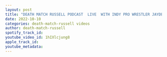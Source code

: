 ```yaml
---
layout: post
title: "DEATH MATCH RUSSELL PODCAST  LIVE  WITH INDY PRO WRESTLER JAYDEN STEHLE"
date: 2022-10-10
categories: death-match-russell videos
author: death-match-russell
spotify_track_id: 
youtube_video_id: 1hIXlcjung8
apple_track_id: 
youtube_metadata: 
---
```

